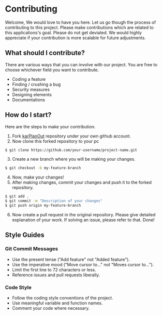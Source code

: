 # Contributing

Welcome, We would love to have you here. Let us go though the process of contributing to this project. Please make contributions which are related to this applications's goal.
Please do not get deviated. We would highly appreciate if your contribution is more scalable for future adjustments.

## What should I contribute?
There are various ways that you can involve with our project. You are free to choose whichever field you want to contribute.
- Coding a feature
- Finding / crushing a bug
- Security measures
- Designing elements
- Documentations

## How do I start?
Here are the steps to make your contribution.
1. Fork [karPlanOut](https://github.com/kartarake/karPlanOut.git) repository under your own github account.
2. Now clone this forked repository to your pc 
```bash
$ git clone https://github.com/your-username/project-name.git
```
3. Create a new branch where you will be making your changes.
```bash
$ git checkout -b my-feature-branch
```
4. Now, make your changes!
5. After making changes, commit your changes and push it to the forked repository.
```bash
$ git add .
$ git commit -m "Description of your changes"
$ git push origin my-feature-branch
```
6. Now create a pull request in the original repository. Please give detailed explanation of your work. If solving an issue, please refer to that.
Done!

## Style Guides

### Git Commit Messages

- Use the present tense ("Add feature" not "Added feature").
- Use the imperative mood ("Move cursor to..." not "Moves cursor to...").
- Limit the first line to 72 characters or less.
- Reference issues and pull requests liberally.

### Code Style

- Follow the coding style conventions of the project.
- Use meaningful variable and function names.
- Comment your code where necessary.
